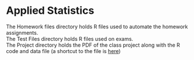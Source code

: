 # Applied Statistics
The Homework files directory holds R files used to automate the homework assignments.  
The Test Files directory holds R files used on exams.  
The Project directory holds the PDF of the class project along with the R code and data file (a shortcut to the file is [here](https://github.com/LucasHasting/Applied-Statistics-/blob/489474c766125df9d745b5d07cebf2df1549ca54/Project/Discrimination%20in%20the%20California%20Department%20of%20Defense.pdf))
